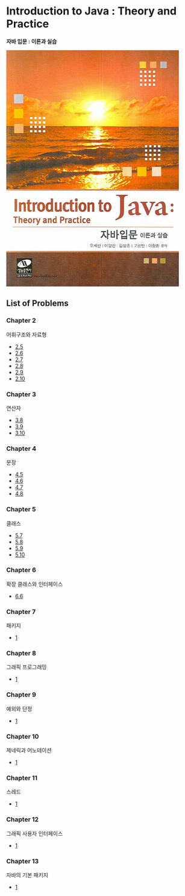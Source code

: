 # Introduction to Java : Theory and Practice

**자바 입문 : 이론과 실습**

![Book Image](Images/book.jpg)

## List of Problems

### Chapter 2
어휘구조와 자료형

- [2.5](Problems/2.5.md)
- [2.6](Problems/2.6.md)
- [2.7](Problems/2.7.md)
- [2.8](Problems/2.8.md)
- [2.9](Problems/2.9.md)
- [2.10](Problems/2.10.md)

### Chapter 3
연산자

- [3.8](Problems/3.8.md)
- [3.9](Problems/3.9.md)
- [3.10](Problems/3.10.md)

### Chapter 4
문장

- [4.5](Problems/4.5.md)
- [4.6](Problems/4.6.md)
- [4.7](Problems/4.7.md)
- [4.8](Problems/4.8.md)

### Chapter 5
클래스

- [5.7](Problems/5.7.md)
- [5.8](Problems/5.8.md)
- [5.9](Problems/5.9.md)
- [5.10](Problems/5.10.md)

### Chapter 6
확장 클래스와 인터페이스

- [6.6](Problems/6.6.md)

### Chapter 7
패키지

- [1](Problems/1.md)

### Chapter 8
그래픽 프로그래밍

- [1](Problems/1.md)

### Chapter 9
예외와 단정

- [1](Problems/1.md)

### Chapter 10
제네릭과 어노테이션

- [1](Problems/1.md)

### Chapter 11
스레드

- [1](Problems/1.md)

### Chapter 12
그래픽 사용자 인터페이스

- [1](Problems/1.md)

### Chapter 13
자바의 기본 패키지

- [1](Problems/1.md)